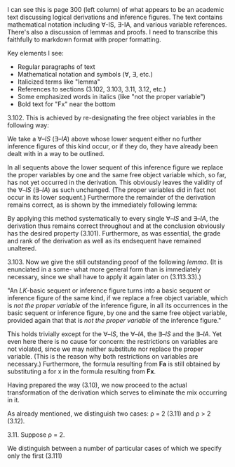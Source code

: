 <thinking>
I can see this is page 300 (left column) of what appears to be an academic text discussing logical derivations and inference figures. The text contains mathematical notation including ∀-IS, ∃-IA, and various variable references. There's also a discussion of lemmas and proofs. I need to transcribe this faithfully to markdown format with proper formatting.

Key elements I see:
- Regular paragraphs of text
- Mathematical notation and symbols (∀, ∃, etc.)
- Italicized terms like "lemma"
- References to sections (3.102, 3.103, 3.11, 3.12, etc.)
- Some emphasized words in italics (like "not the proper variable")
- Bold text for "Fx" near the bottom
</thinking>

3.102. This is achieved by re-designating the free
object variables in the following way:

We take a ∀–*IS* (∃–*IA*) above whose lower
sequent either no further inference figures of this
kind occur, or if they do, they have already been
dealt with in a way to be outlined.

In all sequents above the lower sequent of this
inference figure we replace the proper variables by
one and the same free object variable which, so
far, has not yet occurred in the derivation. This
obviously leaves the validity of the ∀–*IS* (∃–*IA*)
as such unchanged. (The proper variables did in
fact not occur in its lower sequent.) Furthermore
the remainder of the derivation remains correct, as
is shown by the immediately following lemma:

By applying this method systematically to every
single ∀–*IS* and ∃–*IA*, the derivation thus remains
correct throughout and at the conclusion obviously
has the desired property (3.101). Furthermore, as
was essential, the grade and rank of the derivation
as well as its endsequent have remained unaltered.

3.103. Now we give the still outstanding proof of
the following *lemma*. (It is enunciated in a some-
what more general form than is immediately
necessary, since we shall have to apply it again
later on (3.113.33).)

"An *LK*-basic sequent or inference figure turns into
a basic sequent or inference figure of the same
kind, if we replace a free object variable, which is *not
the proper variable* of the inference figure, in all its
occurrences in the basic sequent or inference figure, by
one and the same free object variable, provided again
that that is *not the proper variable* of the inference
figure."

This holds trivially except for the ∀–*IS*, the
∀–*IA*, the ∃–*IS* and the ∃–*IA*. Yet even here there
is no cause for concern: the restrictions on variables
are not violated, since we may neither substitute
nor replace the proper variable. (This is the reason
why both restrictions on variables are necessary.)
Furthermore, the formula resulting from **Fa** is still
obtained by substituting a for x in the formula
resulting from **Fx**.

Having prepared the way (3.10), we now
proceed to the actual transformation of the
derivation which serves to eliminate the mix
occurring in it.

As already mentioned, we distinguish two cases:
ρ = 2 (3.11) and ρ > 2 (3.12).

3.11. Suppose ρ = 2.

We distinguish between a number of particular
cases of which we specify only the first (3.111)
